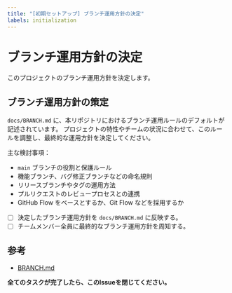 ```yaml
---
title: "[初期セットアップ] ブランチ運用方針の決定"
labels: initialization
---
```


# ブランチ運用方針の決定

このプロジェクトのブランチ運用方針を決定します。

## ブランチ運用方針の策定

`docs/BRANCH.md` に、本リポジトリにおけるブランチ運用ルールのデフォルトが記述されています。
プロジェクトの特性やチームの状況に合わせて、このルールを調整し、最終的な運用方針を決定してください。

主な検討事項：

- `main` ブランチの役割と保護ルール
- 機能ブランチ、バグ修正ブランチなどの命名規則
- リリースブランチやタグの運用方法
- プルリクエストのレビュープロセスとの連携
- GitHub Flow をベースとするか、Git Flow などを採用するか

- [ ] 決定したブランチ運用方針を `docs/BRANCH.md` に反映する。
- [ ] チームメンバー全員に最終的なブランチ運用方針を周知する。

## 参考

- [BRANCH.md]

**全てのタスクが完了したら、このIssueを閉じてください。**

[BRANCH.md]: ../../docs/BRANCH.md
